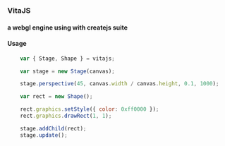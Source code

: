 ### VitaJS
#### a webgl engine using with createjs suite

#### Usage
```javascript
    var { Stage, Shape } = vitajs;

    var stage = new Stage(canvas);

    stage.perspective(45, canvas.width / canvas.height, 0.1, 1000);

    var rect = new Shape();

    rect.graphics.setStyle({ color: 0xff0000 });
    rect.graphics.drawRect(1, 1);

    stage.addChild(rect);
    stage.update();
```